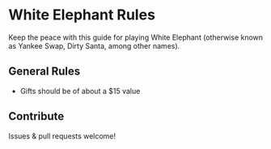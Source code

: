 # White Elephant Rules

Keep the peace with this guide for playing White Elephant (otherwise known as Yankee Swap, Dirty Santa, among other names).

## General Rules
* Gifts should be of about a $15 value

## Contribute
Issues & pull requests welcome!
